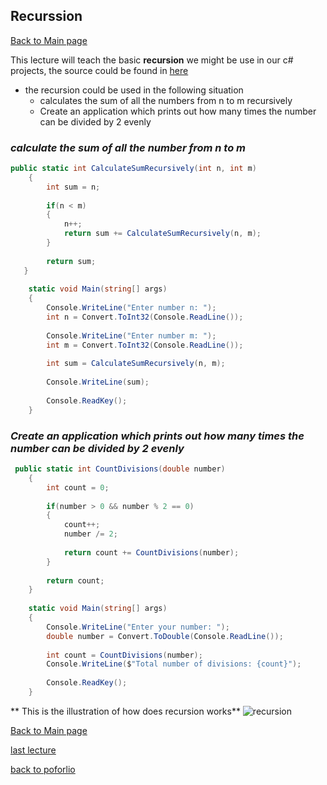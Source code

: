 ## Recurssion
[Back to Main page](https://github.com/Dokidok1/new1000)

This lecture will teach the basic **recursion** we might be use in our c# projects, the source could be found in [here](https://code-maze.com/csharp-basics-recursion/)

* the recursion could be used in the following situation
   * calculates the sum of all the numbers from n to m recursively
   * Create an application which prints out how many times the number can be divided by 2 evenly
 
### *calculate the sum of all the number from n to m*

```c#
public static int CalculateSumRecursively(int n, int m)
    {
        int sum = n;
 
        if(n < m)
        {
            n++;
            return sum += CalculateSumRecursively(n, m);
        }
 
        return sum;
   }
 
    static void Main(string[] args)
    {
        Console.WriteLine("Enter number n: ");
        int n = Convert.ToInt32(Console.ReadLine());
 
        Console.WriteLine("Enter number m: ");
        int m = Convert.ToInt32(Console.ReadLine());
 
        int sum = CalculateSumRecursively(n, m);
 
        Console.WriteLine(sum);
 
        Console.ReadKey();
    }
```

### *Create an application which prints out how many times the number can be divided by 2 evenly*
```c#
 public static int CountDivisions(double number)
    {
        int count = 0;
 
        if(number > 0 && number % 2 == 0)
        {
            count++;
            number /= 2;
 
            return count += CountDivisions(number);
        }
 
        return count;
    }
 
    static void Main(string[] args)
    {
        Console.WriteLine("Enter your number: ");
        double number = Convert.ToDouble(Console.ReadLine());
 
        int count = CountDivisions(number);
        Console.WriteLine($"Total number of divisions: {count}");
 
        Console.ReadKey();
    }
```
** This is the illustration of how does recursion works**
![recursion](https://github.com/Dokidok1/new1000/blob/master/images/34-RecursionGraph.png)


[Back to Main page](https://github.com/Dokidok1/new1000)

[last lecture](https://github.com/Dokidok1/new1000/blob/master/md_files/c%23_random.md)

[back to poforlio](https://github.com/Dokidok1/new1000/blob/master/md_files/me.md)

